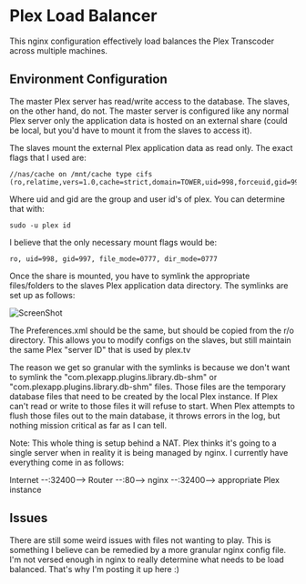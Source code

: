 Plex Load Balancer
=================

This nginx configuration effectively load balances the Plex Transcoder across
multiple machines.

Environment Configuration
-------------------------

The master Plex server has read/write access to the database.  The slaves, on
the other hand, do not. The master server is configured like any normal Plex
server only the application data is hosted on an external share (could be local,
but you'd have to mount it from the slaves to access it). 

The slaves mount the external Plex application data as read only.  The exact 
flags that I used are:

    //nas/cache on /mnt/cache type cifs (ro,relatime,vers=1.0,cache=strict,domain=TOWER,uid=998,forceuid,gid=997,forcegid,addr=10.0.19.142,file_mode=0777,dir_mode=0777,nounix,serverino,rsize=61440,wsize=65536,actimeo=1)

Where uid and gid are the group and user id's of plex. You can determine that 
with:

    sudo -u plex id

I believe that the only necessary mount flags would be:

    ro, uid=998, gid=997, file_mode=0777, dir_mode=0777

Once the share is mounted, you have to symlink the appropriate files/folders to
the slaves Plex application data directory.  The symlinks are set up as follows:

![ScreenShot](http://i.imgur.com/9sRbK9A.png)

The Preferences.xml should be the same, but should be copied from the r/o
directory.  This allows you to modify configs on the slaves, but still maintain
the same Plex "server ID" that is used by plex.tv

The reason we get so granular with the symlinks is because we don't want to
symlink the "com.plexapp.plugins.library.db-shm" or 
"com.plexapp.plugins.library.db-shm" files. Those files are the temporary
database files that need to be created by the local Plex instance. If Plex can't
read or write to those files it will refuse to start. When Plex attempts to 
flush those files out to the main database, it throws errors in the log, but 
nothing mission critical as far as I can tell. 

Note: This whole thing is setup behind a NAT.  Plex thinks it's going to a 
single server when in reality it is being managed by nginx.  I currently have 
everything come in as follows:

Internet --:32400--> Router --:80--> nginx --:32400--> appropriate Plex instance 

Issues
------

There are still some weird issues with files not wanting to play.  This is
something I believe can be remedied by a more granular nginx config file. I'm
not versed enough in nginx to really determine what needs to be load balanced.
That's why I'm posting it up here :)
